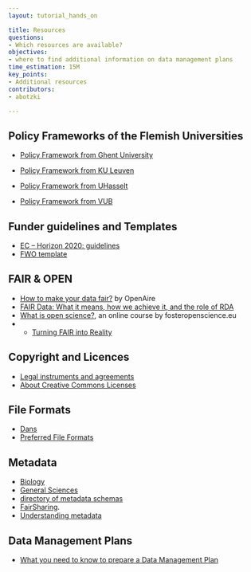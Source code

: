 ```yaml
---
layout: tutorial_hands_on

title: Resources
questions:
- Which resources are available?
objectives:
- where to find additional information on data management plans
time_estimation: 15M
key_points:
- Additional resources
contributors:
- abotzki

---
```


## Policy Frameworks of the Flemish Universities

- [Policy Framework from Ghent University](https://www.ugent.be/en/research/datamanagement/rdm-policy.pdf)

- [Policy Framework from KU Leuven](https://www.kuleuven.be/english/research/scholcomm/rdm/policy-plan-rdm-ku-leuven-2014)

- [Policy Framework from UHasselt](https://bibliotheek.uhasselt.be/sites/default/files/uploads/RDM/20180517_UH_RDM_PolicyPlan_NL.pdf)

- [Policy Framework from VUB](https://vub.sharepoint.com/sites/ORG-RandD/SitePages/RESEARCH-DATA-MANAGEMENT.aspx?web=1)

## Funder guidelines and Templates

- [EC – Horizon 2020: guidelines](https://ec.europa.eu/research/openscience/index.cfm)
- [FWO template](https://www.fwo.be/media/1023898/fwo-dmp-templatedocx.docx)

## FAIR & OPEN
- [How to make your data fair?](https://www.openaire.eu/how-to-make-your-data-fair) by OpenAire
- [FAIR Data: What it means, how we achieve it, and the role of RDA](https://www.slideshare.net/sjDCC/fair-data-what-it-means-how-we-achieve-it-and-the-role-of-rda)
- [What is open science?](https://www.fosteropenscience.eu/learning/what-is-open-science/#/id/5ab8ea32dd1827131b90e3ac), an online course by fosteropenscience.eu
- - [Turning FAIR into Reality](https://ec.europa.eu/info/sites/info/files/turning_fair_into_reality_0.pdf)

## Copyright and Licences
- [Legal instruments and agreements](https://www.uu.nl/en/research/research-data-management/guides/legal-instruments-and-agreements)
- [About Creative Commons Licenses](https://guides.library.queensu.ca/c.php?g=704790&p=5014948)

## File Formats

- [Dans](https://dans.knaw.nl/en/about/services/easy/information-about-depositing-data/before-depositing/file-formats)
- [Preferred File Formats](../../docs/01_DataCollection_Preferred_formats.pdf)

## Metadata

- [Biology](http://www.dcc.ac.uk/resources/subject-areas/biology)
- [General Sciences](http://www.dcc.ac.uk/resources/subject-areas/general-research-data)
- [directory of metadata schemas](http://rd-alliance.github.io/metadata-directory/)
- [FairSharing](https://fairsharing.org/).
- [Understanding metadata](https://groups.niso.org/apps/group_public/download.php/17446/Understanding%20Metadata.pdf)

## Data Management Plans
- [What you need to know to prepare a Data Management Plan](http://helios-eie.ekt.gr/EIE/bitstream/10442/15546/1/20170615-OpenAIRE-Athene-Grootveld-final.pdf)
